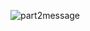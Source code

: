 ![part2message](https://user-images.githubusercontent.com/88254761/127753873-8d52537d-d00b-4c34-ae41-d0fd0875d8c7.png)
